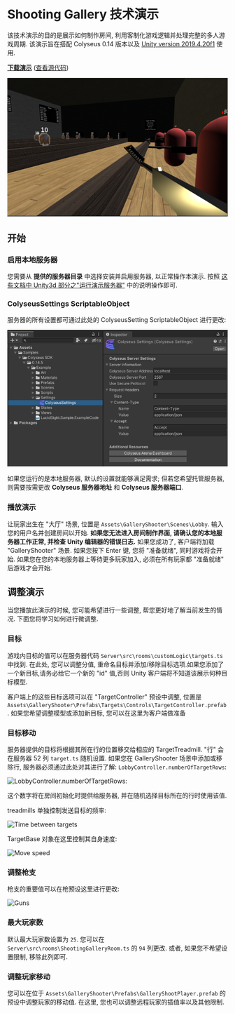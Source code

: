 # Shooting Gallery  技术演示

该技术演示的目的是展示如何制作房间, 利用客制化游戏逻辑并处理完整的多人游戏周期. 该演示旨在搭配  Colyseus 0.14 版本以及 [Unity version 2019.4.20f1](https://unity3d.com/unity/qa/lts-releases) 使用.

**[下载演示](https://github.com/colyseus/unity-demo-shooting-gallery/archive/master.zip)** ([查看源代码](https://github.com/colyseus/unity-demo-shooting-gallery/))

![屏幕截图](screenshot.png)

## 开始

### 启用本地服务器

您需要从 **提供的服务器目录** 中选择安装并启用服务器, 以正常操作本演示. 按照 [这些文档中 Unity3d 部分之"运行演示服务器"](/getting-started/unity3d-client/#running-the-demo-server) 中的说明操作即可.

### ColyseusSettings ScriptableObject

服务器的所有设置都可通过此处的 ColyseusSetting ScriptableObject 进行更改:

![ScriptableObject](../common-images/scriptable-object.png)

如果您运行的是本地服务器, 默认的设置就能够满足需求; 但若您希望托管服务器, 则需要按需更改 **Colyseus 服务器地址** 和 **Colyseus 服务器端口**.

### 播放演示

让玩家出生在 "大厅" 场景, 位置是 `Assets\GalleryShooter\Scenes\Lobby`. 输入您的用户名并创建房间以开始. **如果您无法进入房间制作界面, 请确认您的本地服务器工作正常, 并检查 Unity 编辑器的错误日志.** 如果您成功了, 客户端将加载 "GalleryShooter" 场景. 如果您按下 Enter 键, 您将 "准备就绪", 同时游戏将会开始. 如果您在您的本地服务器上等待更多玩家加入, 必须在所有玩家都 "准备就绪" 后游戏才会开始.


## 调整演示

当您播放此演示的时候, 您可能希望进行一些调整, 帮您更好地了解当前发生的情况. 下面您将学习如何进行微调整.

### 目标

游戏内目标的值可以在服务器代码 `Server\src\rooms\customLogic\targets.ts` 中找到. 在此处, 您可以调整分值, 重命名目标并添加/移除目标选项.如果您添加了一个新目标,请务必给它一个新的 "id" 值,否则 Unity 客户端将不知道该展示何种目标模型.

客户端上的这些目标选项可以在 "TargetController" 预设中调整, 位置是 `Assets\GalleryShooter\Prefabs\Targets\Controls\TargetController.prefab`. 如果您希望调整模型或添加新目标, 您可以在这里为客户端做准备

### 目标移动

服务器提供的目标将根据其所在行的位置移交给相应的 TargetTreadmill. "行" 会在服务器 52 列 `target.ts` 随机设置. 如果您在 GalleryShooter 场景中添加或移除行, 服务器必须通过此处对其进行了解: `LobbyController.numberOfTargetRows`:

![LobbyController.numberOfTargetRows](/demo/shooting-gallery/number-of-target-rows.png):

这个数字将在房间初始化时提供给服务器, 并在随机选择目标所在的行时使用该值.

treadmills 单独控制发送目标的频率:

![Time between targets](/demo/shooting-gallery/time-between-targets.png)

TargetBase 对象在这里控制其自身速度:

![Move speed](/demo/shooting-gallery/move-speed.png)

### 调整枪支

枪支的重要值可以在枪预设这里进行更改:

![Guns](/demo/shooting-gallery/guns.png)

### 最大玩家数

默认最大玩家数设置为 `25`. 您可以在 `Server\src\rooms\ShootingGalleryRoom.ts` 的 `94` 列更改. 或者, 如果您不希望设置限制, 移除此列即可.

### 调整玩家移动

您可以在位于 `Assets\GalleryShooter\Prefabs\GalleryShootPlayer.prefab` 的预设中调整玩家的移动值. 在这里, 您也可以调整远程玩家的插值率以及其他限制.

